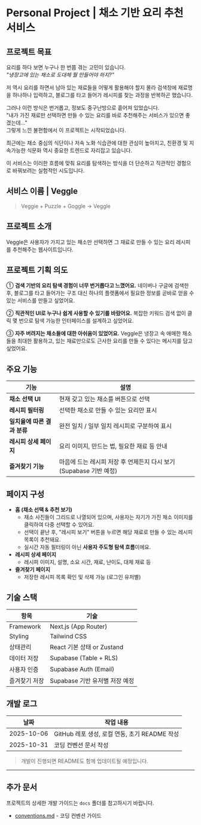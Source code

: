 # Personal Project | 채소 기반 요리 추천 서비스

## 프로젝트 목표

요리를 하다 보면 누구나 한 번쯤 겪는 고민이 있습니다.<br />
_"냉장고에 있는 채소로 도대체 뭘 만들어야 하지?"_

저 역시 요리를 하면서 남아 있는 재료들을 어떻게 활용해야 할지 몰라 검색창에 재료명을 하나하나 입력하고, 블로그를 타고 들어가 레시피를 찾는 과정을 반복하곤 했습니다.

그러나 이런 방식은 번거롭고, 정보도 중구난방으로 흩어져 있었습니다.<br />
"내가 가진 재료만 선택하면 만들 수 있는 요리를 바로 추천해주는 서비스가 있으면 좋겠는데..."<br />
그렇게 느낀 불편함에서 이 프로젝트는 시작되었습니다.

최근에는 채소 중심의 식단이나 저속 노화 식습관에 대한 관심이 높아지고, 친환경 및 지속가능한 식문화 역시 중요한 트렌드로 자리잡고 있습니다.

이 서비스는 이러한 흐름에 맞춰 요리를 탐색하는 방식을 더 단순하고 직관적인 경험으로 바꿔보려는 실험적인 시도입니다.

## 서비스 이름 | Veggle

> Veggie + Puzzle + Goggle → Veggle

## 프로젝트 소개

Veggle은 사용자가 가지고 있는 채소만 선택하면 그 재료로 만들 수 있는 요리 레시피를 추천해주는 웹사이트입니다.

## 프로젝트 기획 의도

① **검색 기반의 요리 탐색 경험이 너무 번거롭다고 느꼈어요.**
네이버나 구글에 검색한 후, 블로그를 타고 들어가는 구조 대신 하나의 플랫폼에서 필요한 정보를 곧바로 얻을 수 있는 서비스를 만들고 싶었어요.

② **직관적인 UI로 누구나 쉽게 사용할 수 있기를 바랐어요.** 복잡한 키워드 검색 없이 클릭 몇 번으로 탐색 가능한 인터페이스를 설계하고 싶었어요.

③ **자주 버려지는 채소들에 대한 아쉬움이 있었어요.** Veggle은 냉장고 속 애매한 채소들을 최대한 활용하고, 있는 재료만으로도 근사한 요리를 만들 수 있다는 메시지를 담고 싶었어요.

## 주요 기능

| **기능**                    | **설명**                                                           |
| --------------------------- | ------------------------------------------------------------------ |
| **채소 선택 UI**            | 현재 갖고 있는 채소를 버튼으로 선택                                |
| **레시피 필터링**           | 선택한 채소로 만들 수 있는 요리만 표시                             |
| **일치율에 따른 결과 분류** | 완전 일치 / 일부 일치 레시피로 구분하여 표시                       |
| **레시피 상세 페이지**      | 요리 이미지, 만드는 법, 필요한 재료 등 안내                        |
| **즐겨찾기 기능**           | 마음에 드는 레시피 저장 후 언제든지 다시 보기 (Supabase 기반 예정) |

## 페이지 구성

- **홈 (채소 선택 & 추천 보기)**
  - 채소 사진들이 그리드로 나열되어 있으며, 사용자는 자기가 가진 채소 이미지를 클릭하여 다중 선택할 수 있어요.
  - 선택이 끝난 후, "레시피 보기" 버튼을 누르면
    해당 재료로 만들 수 있는 레시피 목록이 추천돼요.
  - 실시간 자동 필터링이 아닌 **사용자 주도형 탐색 흐름**이에요.
- **레시피 상세 페이지**
  - 레시피 이미지, 설명, 소요 시간, 재료, 난이도, 대체 재료 등
- **즐겨찾기 페이지**
  - 저장한 레시피 목록 확인 및 삭제 가능 (로그인 유저별)

## 기술 스택

| 항목          | 기술                           |
| ------------- | ------------------------------ |
| Framework     | Next.js (App Router)           |
| Styling       | Tailwind CSS                   |
| 상태관리      | React 기본 상태 or Zustand     |
| 데이터 저장   | Supabase (Table + RLS)         |
| 사용자 인증   | Supabase Auth (Email)          |
| 즐겨찾기 저장 | Supabase 기반 유저별 저장 예정 |

## 개발 로그

| 날짜       | 작업 내용                                     |
| ---------- | --------------------------------------------- |
| 2025-10-06 | GitHub 레포 생성, 로컬 연동, 초기 README 작성 |
| 2025-10-31 | 코딩 컨벤션 문서 작성                         |

> 개발이 진행되면 README도 함께 업데이트될 예정입니다.

---

## 추가 문서

프로젝트의 상세한 개발 가이드는 `docs` 폴더를 참고하시기 바랍니다.

- [conventions.md](/docs/conventions.md) - 코딩 컨벤션 가이드
